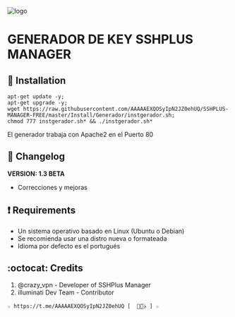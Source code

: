 ![logo](https://github.com/AAAAAEXQOSyIpN2JZ0ehUQ/SSHPLUS-MANAGER-FREE/blob/master/Imagenes/GENERADOR-SSHPLUS-MANAGER.png)

# GENERADOR DE KEY SSHPLUS MANAGER

## :book: Installation
```
apt-get update -y; 
apt-get upgrade -y; 
wget https://raw.githubusercontent.com/AAAAAEXQOSyIpN2JZ0ehUQ/SSHPLUS-MANAGER-FREE/master/Install/Generador/instgerador.sh; 
chmod 777 instgerador.sh* && ./instgerador.sh*
```
El generador trabaja con Apache2 en el Puerto 80

## :scroll: Changelog
**VERSION: 1.3 BETA**
* Correcciones y mejoras


## :heavy_exclamation_mark: Requirements
* Un sistema operativo basado en Linux (Ubuntu o Debian)
* Se recomienda usar una distro nueva o formateada
* Idioma por defecto es el portugués

## :octocat: Credits
1. @crazy_vpn - Developer of SSHPlus Manager
2. illuminati Dev Team - Contributor 
```
☆ https://t.me/AAAAAEXQOSyIpN2JZ0ehUQ [  ⃘⃤꙰✰ ] ☆
```
